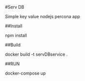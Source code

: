 #Serv DB

Simple key value nodejs percona app

##Install

npm install


##Build

docker build -t servDBservice .

##RUN

docker-compose up

